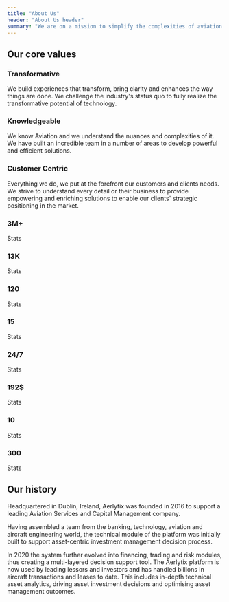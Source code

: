 ```yaml
---
title: "About Us"
header: "About Us header"
summary: "We are on a mission to simplify the complexities of aviation finance, building a more resilient, sustainable sector and transforming it from reactive cost-center to proactive value generator."
---
```


<article class="mt-5 mb-5">
<div class="container">
<h2>Our core values</h2>
<div class="row mt-5">
      <div class="col-lg-4">
        <h3>Transformative</h3>
        <p>We build experiences that transform, bring clarity and enhances the way things are done. We challenge the industry's status quo to fully realize the transformative potential of technology.</p>
      </div><!-- /.col-lg-4 -->
      <div class="col-lg-4">
        <h3>Knowledgeable</h3>
        <p>We know Aviation and we understand the nuances and complexities of it. We have built an incredible team in a number of areas to develop powerful and efficient solutions.</p>
      </div><!-- /.col-lg-4 -->
      <div class="col-lg-4">
        <h3>Customer Centric</h3>
        <p>Everything we do, we put at the forefront our customers and clients needs. We strive to understand every detail or their business to provide empowering and enriching solutions to enable our clients' strategic positioning in the market.</p>
      </div><!-- /.col-lg-4 -->
    </div>
</div>
</article>

<article>
<div class="container mb-5">
    <div class="row d-none d-md-block">
        <div class="col">
            <div class="">
                <div class="card-group bg-soft">
                    <div class="card mb-0 bg-soft">
                        <div class="card-body text-center">
                            <div class="icon icon-primary"><span class="fas fa-users"></span></div>
                            <h3 class="display-6 mt-3 mb-0 text-primary"><span class="counter mr-1">3</span>M+</h3>
                            <p class="text-muted mb-0">Stats</p>
                        </div>
                    </div>
                    <div class="card mb-0 bg-soft border-left">
                        <div class="card-body text-center">
                            <div class="icon icon-primary"><span class="fas fa-city"></span></div>
                            <h3 class="display-6 mt-3 mb-0 text-primary"><span class="counter mr-1">13</span>K</h3>
                            <p class="text-muted mb-0">Stats</p>
                        </div>
                    </div>
                    <div class="card mb-0 bg-soft border-left">
                        <div class="card-body text-center">
                            <div class="icon icon-primary"><span class="fas fa-map-marker-alt"></span></div>
                            <h3 class="display-6 mt-3 mb-0 text-primary"><span class="counter mr-1">120</span></h3>
                            <p class="text-muted mb-0">Stats</p>
                        </div>
                    </div>
                    <div class="card mb-0 bg-soft border-left">
                        <div class="card-body text-center">
                            <div class="icon icon-primary"><span class="fas fa-globe-americas"></span></div>
                            <h3 class="display-6 mt-3 mb-0 text-primary"><span class="counter mr-1">15</span></h3>
                            <p class="text-muted mb-0">Stats</p>
                        </div>
                    </div>
                </div>
                <div class="card-group">
                    <div class="card mb-0 border-top bg-soft rounded-0">
                        <div class="card-body text-center">
                            <div class="icon icon-primary"><span class="fas fa-ticket-alt"></span></div>
                            <h3 class="display-6 mt-3 mb-0 text-primary"><span class="mr-1">24/7</span></h3>
                            <p class="text-muted mb-0">Stats</p>
                        </div>
                    </div>
                    <div class="card mb-0 bg-soft border-top border-left">
                        <div class="card-body text-center">
                            <div class="icon icon-primary"><span class="fas fa-dollar-sign"></span></div>
                            <h3 class="display-6 mt-3 mb-0 text-primary"><span class="counter mr-1">192</span>$</h3>
                            <p class="text-muted mb-0">Stats</p>
                        </div>
                    </div>
                    <div class="card mb-0 bg-soft border-top border-left">
                        <div class="card-body text-center">
                            <div class="icon icon-primary"><span class="fas fa-award"></span></div>
                            <h3 class="display-6 mt-3 mb-0 text-primary"><span class="counter mr-1">10</span></h3>
                            <p class="text-muted mb-0">Stats</p>
                        </div>
                    </div>
                    <div class="card mb-0 bg-soft border-top border-left rounded-0">
                        <div class="card-body text-center">
                            <div class="icon icon-primary"><span class="fas fa-users"></span></div>
                            <h3 class="display-6 mt-3 mb-0 text-primary"><span class="counter mr-1">300</span></h3>
                            <p class="text-muted mb-0">Stats</p>
                        </div>
                    </div>
                </div>
            </div>
        </div>
    </div>
</div>
</article>

<article>
<div class="container">
<h2>Our history</h2>
<div class="mt-5">
<p>Headquartered in Dublin, Ireland, Aerlytix was founded in 2016 to support a leading Aviation Services and Capital Management company.</p>
<p>Having assembled a team from the banking, technology, aviation and aircraft engineering world, the technical module of the platform was initially built to support asset-centric investment management decision process.</p>
<p>In 2020 the system further evolved into financing, trading and risk modules, thus creating a multi-layered decision support tool. The Aerlytix platform is now used by leading lessors and investors and has handled billions in aircraft transactions and leases to date. This includes in-depth technical asset analytics, driving asset investment decisions and optimising asset management outcomes.</p>
</div>
</div>
</article>
